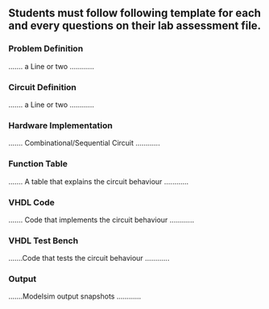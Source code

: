 ## Students must follow following template for each and every questions on their lab assessment file.

### Problem Definition
....... a Line or two ............

### Circuit Definition
....... a Line or two ............

### Hardware Implementation
....... Combinational/Sequential Circuit ............

### Function Table
....... A table that explains the circuit behaviour ............

### VHDL Code
....... Code that implements the circuit behaviour ............

### VHDL Test Bench
.......Code that tests the circuit behaviour ............

### Output
.......Modelsim output snapshots ............
